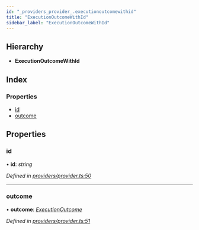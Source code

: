 ```yaml
---
id: "_providers_provider_.executionoutcomewithid"
title: "ExecutionOutcomeWithId"
sidebar_label: "ExecutionOutcomeWithId"
---
```


## Hierarchy

* **ExecutionOutcomeWithId**

## Index

### Properties

* [id](_providers_provider_.executionoutcomewithid.md#id)
* [outcome](_providers_provider_.executionoutcomewithid.md#outcome)

## Properties

###  id

• **id**: *string*

*Defined in [providers/provider.ts:50](https://github.com/nearprotocol/nearlib/blob/cbaa79a/src.ts/providers/provider.ts#L50)*

___

###  outcome

• **outcome**: *[ExecutionOutcome](_providers_provider_.executionoutcome.md)*

*Defined in [providers/provider.ts:51](https://github.com/nearprotocol/nearlib/blob/cbaa79a/src.ts/providers/provider.ts#L51)*
